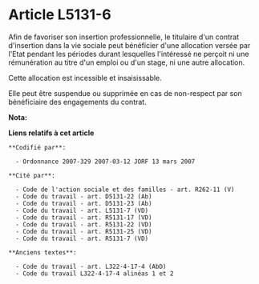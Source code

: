 # Article L5131-6

Afin de favoriser son insertion professionnelle, le titulaire d'un contrat d'insertion dans la vie sociale peut bénéficier
d'une allocation versée par l'Etat pendant les périodes durant lesquelles l'intéressé ne perçoit ni une rémunération au titre
d'un emploi ou d'un stage, ni une autre allocation.

Cette allocation est incessible et insaisissable.

Elle peut être suspendue ou supprimée en cas de non-respect par son bénéficiaire des engagements du contrat.

**Nota:**



**Liens relatifs à cet article**

	**Codifié par**:

	  - Ordonnance 2007-329 2007-03-12 JORF 13 mars 2007

	**Cité par**:

	  - Code de l'action sociale et des familles - art. R262-11 (V)
	  - Code du travail - art. D5131-22 (Ab)
	  - Code du travail - art. D5131-23 (Ab)
	  - Code du travail - art. L5131-7 (VD)
	  - Code du travail - art. R5131-17 (VD)
	  - Code du travail - art. R5131-22 (VD)
	  - Code du travail - art. R5131-25 (VD)
	  - Code du travail - art. R5131-7 (VD)

	**Anciens textes**:

	  - Code du travail - art. L322-4-17-4 (AbD)
	  - Code du travail L322-4-17-4 alinéas 1 et 2

